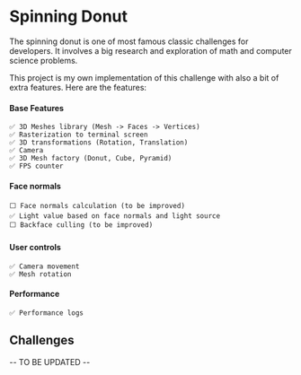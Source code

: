 
# Spinning Donut
The spinning donut is one of most famous classic challenges for developers. It involves a big research and exploration of math and computer science problems.

This project is my own implementation of this challenge with also a bit of extra features. Here are the features:

#### Base Features
    ✅ 3D Meshes library (Mesh -> Faces -> Vertices) 
    ✅ Rasterization to terminal screen
    ✅ 3D transformations (Rotation, Translation)
    ✅ Camera
    ✅ 3D Mesh factory (Donut, Cube, Pyramid)
    ✅ FPS counter

#### Face normals
    ⬜ Face normals calculation (to be improved) 
    ✅ Light value based on face normals and light source
    ⬜ Backface culling (to be improved) 

#### User controls
    ✅ Camera movement
    ✅ Mesh rotation

#### Performance
    ✅ Performance logs

## Challenges
-- TO BE UPDATED -- 
